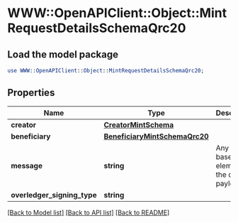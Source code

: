 # WWW::OpenAPIClient::Object::MintRequestDetailsSchemaQrc20

## Load the model package
```perl
use WWW::OpenAPIClient::Object::MintRequestDetailsSchemaQrc20;
```

## Properties
Name | Type | Description | Notes
------------ | ------------- | ------------- | -------------
**creator** | [**CreatorMintSchema**](CreatorMintSchema.md) |  | [optional] 
**beneficiary** | [**BeneficiaryMintSchemaQrc20**](BeneficiaryMintSchemaQrc20.md) |  | [optional] 
**message** | **string** | Any text-based element of the data payload | [optional] 
**overledger_signing_type** | **string** |  | [optional] 

[[Back to Model list]](../README.md#documentation-for-models) [[Back to API list]](../README.md#documentation-for-api-endpoints) [[Back to README]](../README.md)


